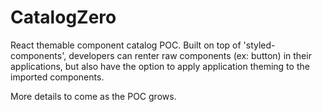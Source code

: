 # CatalogZero
React themable component catalog POC. Built on top of 'styled-components', developers can renter raw components (ex: button) in their applications, but also have the option to apply application theming to the imported components.

More details to come as the POC grows.

